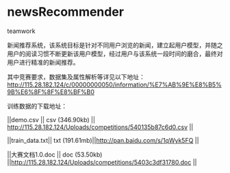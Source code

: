 # newsRecommender
teamwork

新闻推荐系统，该系统目标是针对不同用户浏览的新闻，建立起用户模型，并随之用户的阅读习惯不断更新该用户模型，经过用户与该系统一段时间的磨合，最终对用户进行精准的新闻推荐。

其中竞赛要求，数据集及属性解析等详见以下地址：
http://115.28.182.124/c/00000000050/information/%E7%AB%9E%E8%B5%9B%E6%8F%8F%E8%BF%B0

训练数据的下载地址：

||demo.csv ||	csv (346.90kb) || http://115.28.182.124/Uploads/competitions/540135b87c6d0.csv ||

||train_data.txt|| 	txt (191.61mb)||http://pan.baidu.com/s/1qWyk5FQ ||

||大赛文档1.0.doc ||	doc (53.50kb) ||http://115.28.182.124/Uploads/competitions/5403c3df31780.doc ||
